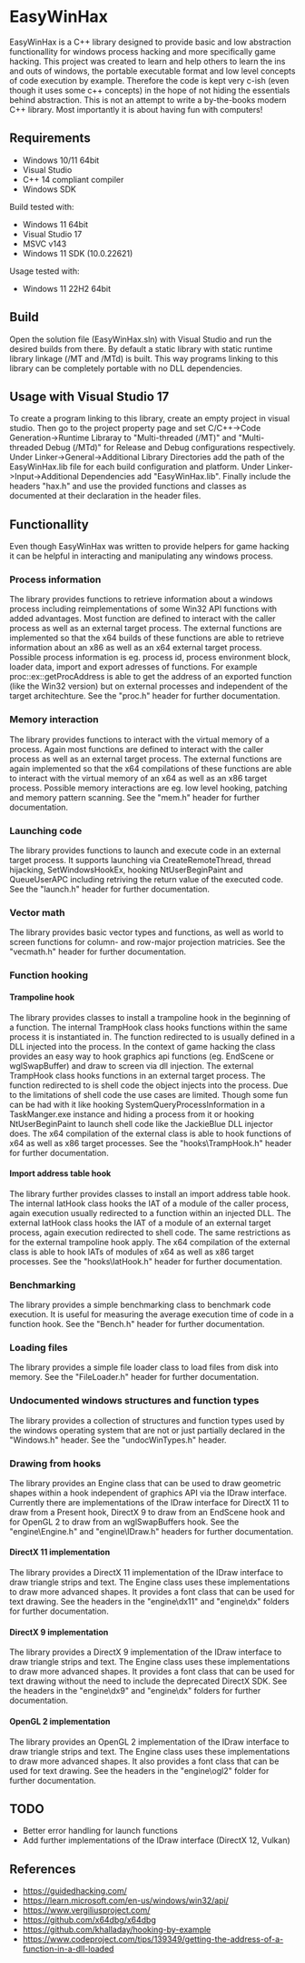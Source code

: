 # EasyWinHax
EasyWinHax is a C++ library designed to provide basic and low abstraction functionallity for windows process hacking and more specifically game hacking.
This project was created to learn and help others to learn the ins and outs of windows, the portable executable format and low level concepts of code execution by example. Therefore the code is kept very c-ish (even though it uses some c++ concepts) in the hope of not hiding the essentials behind abstraction. This is not an attempt to write a by-the-books modern C++ library. Most importantly it is about having fun with computers!

## Requirements
- Windows 10/11 64bit
- Visual Studio
- C++ 14 compliant compiler
- Windows SDK

Build tested with:
- Windows 11 64bit
- Visual Studio 17
- MSVC v143
- Windows 11 SDK (10.0.22621)

Usage tested with:
- Windows 11 22H2 64bit

## Build
Open the solution file (EasyWinHax.sln) with Visual Studio and run the desired builds from there.
By default a static library with static runtime library linkage (/MT and /MTd) is built.
This way programs linking to this library can be completely portable with no DLL dependencies.
## Usage with Visual Studio 17
To create a program linking to this library, create an empty project in visual studio.
Then go to the project property page and set C/C++->Code Generation->Runtime Libraray to "Multi-threaded (/MT)" and "Multi-threaded Debug (/MTd)" for Release and Debug configurations respectively.
Under Linker->General->Additional Library Directories add the path of the EasyWinHax.lib file for each build configuration and platform.
Under Linker->Input->Additional Dependencies add "EasyWinHax.lib".
Finally include the headers "hax.h" and use the provided functions and classes as documented at their declaration in the header files.

## Functionallity
Even though EasyWinHax was written to provide helpers for game hacking it can be helpful in interacting and manipulating any windows process.
### Process information
The library provides functions to retrieve information about a windows process including reimplementations of some Win32 API functions with added advantages. Most function are defined to interact with the caller process as well as an external target process. The external functions are implemented so that the x64 builds of these functions are able to retrieve information about an x86 as well as an x64 external target process. Possible process information is eg. process id, process environment block, loader data, import and export adresses of functions. For example proc::ex::getProcAddress is able to get the address of an exported function (like the Win32 version) but on external processes and independent of the target architechture. See the "proc.h" header for further documentation.
### Memory interaction
The library provides functions to interact with the virtual memory of a process. Again most functions are defined to interact with the caller process as well as an external target process. The external functions are again implemented so that the x64 compilations of these functions are able to interact with the virtual memory of an x64 as well as an x86 target process. Possible memory interactions are eg. low level hooking, patching and memory pattern scanning. See the "mem.h" header for further documentation.
### Launching code
The library provides functions to launch and execute code in an external target process. It supports launching via CreateRemoteThread, thread hijacking, SetWindowsHookEx, hooking NtUserBeginPaint and QueueUserAPC including retriving the return value of the executed code. See the "launch.h" header for further documentation.
### Vector math
The library provides basic vector types and functions, as well as world to screen functions for column- and row-major projection matricies. See the "vecmath.h" header for further documentation.
### Function hooking
#### Trampoline hook
The library provides classes to install a trampoline hook in the beginning of a function.
The internal TrampHook class hooks functions within the same process it is instantiated in. The function redirected to is usually defined in a DLL injected into the process.
In the context of game hacking the class provides an easy way to hook graphics api functions (eg. EndScene or wglSwapBuffer) and draw to screen via dll injection.
The external TrampHook class hooks functions in an external target process. The function redirected to is shell code the object injects into the process.
Due to the limitations of shell code the use cases are limited.
Though some fun can be had with it like hooking SystemQueryProcessInformation in a TaskManger.exe instance and hiding a process from it or hooking NtUserBeginPaint to launch shell code like the JackieBlue DLL injector does.
The x64 compilation of the external class is able to hook functions of x64 as well as x86 target processes.
See the "hooks\TrampHook.h" header for further documentation.
#### Import address table hook
The library further provides classes to install an import address table hook.
The internal IatHook class hooks the IAT of a module of the caller process, again execution usually redirected to a function within an injected DLL.
The external IatHook class hooks the IAT of a module of an external target process, again execution redirected to shell code.
The same restrictions as for the external trampoline hook apply.
The x64 compilation of the external class is able to hook IATs of modules of x64 as well as x86 target processes.
See the "hooks\IatHook.h" header for further documentation.
### Benchmarking
The library provides a simple benchmarking class to benchmark code execution. It is useful for measuring the average execution time of code in a function hook. See the "Bench.h" header for further documentation.
### Loading files
The library provides a simple file loader class to load files from disk into memory. See the "FileLoader.h" header for further documentation.
### Undocumented windows structures and function types
The library provides a collection of structures and function types used by the windows operating system that are not or just partially declared in the "Windows.h" header. See the "undocWinTypes.h" header.
### Drawing from hooks
The library provides an Engine class that can be used to draw geometric shapes within a hook independent of graphics API via the IDraw interface.
Currently there are implementations of the IDraw interface for DirectX 11 to draw from a Present hook, DirectX 9 to draw from an EndScene hook and for OpenGL 2 to draw from an wglSwapBuffers hook.
See the "engine\Engine.h" and "engine\IDraw.h" headers for further documentation.
#### DirectX 11 implementation
The library provides a DirectX 11 implementation of the IDraw interface to draw triangle strips and text. The Engine class uses these implementations to draw more advanced shapes.
It provides a font class that can be used for text drawing. See the headers in the "engine\dx11" and "engine\dx" folders for further documentation.
#### DirectX 9 implementation
The library provides a DirectX 9 implementation of the IDraw interface to draw triangle strips and text. The Engine class uses these implementations to draw more advanced shapes.
It provides a font class that can be used for text drawing without the need to include the deprecated DirectX SDK. See the headers in the "engine\dx9" and "engine\dx" folders for further documentation.
#### OpenGL 2 implementation
The library provides an OpenGL 2 implementation of the IDraw interface to draw triangle strips and text. The Engine class uses these implementations to draw more advanced shapes.
It also provides a font class that can be used for text drawing. See the headers in the "engine\ogl2" folder for further documentation.

## TODO
- Better error handling for launch functions
- Add further implementations of the IDraw interface (DirectX 12, Vulkan)

## References
- https://guidedhacking.com/
- https://learn.microsoft.com/en-us/windows/win32/api/
- https://www.vergiliusproject.com/
- https://github.com/x64dbg/x64dbg
- https://github.com/khalladay/hooking-by-example
- https://www.codeproject.com/tips/139349/getting-the-address-of-a-function-in-a-dll-loaded
